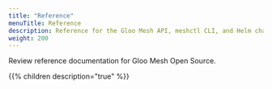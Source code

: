 ```yaml
---
title: "Reference"
menuTitle: Reference
description: Reference for the Gloo Mesh API, meshctl CLI, and Helm charts
weight: 200
---
```


Review reference documentation for Gloo Mesh Open Source.

{{% children description="true" %}}
